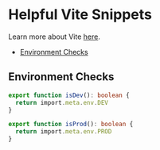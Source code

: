 # Helpful Vite Snippets

Learn more about Vite [here](https://vitejs.dev/).

<!-- START doctoc generated TOC please keep comment here to allow auto update -->
<!-- DON'T EDIT THIS SECTION, INSTEAD RE-RUN doctoc TO UPDATE -->

- [Environment Checks](#environment-checks)

<!-- END doctoc generated TOC please keep comment here to allow auto update -->

## Environment Checks

```typescript
export function isDev(): boolean {
  return import.meta.env.DEV
}

export function isProd(): boolean {
  return import.meta.env.PROD
}
```
